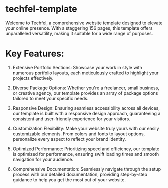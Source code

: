 # techfel-template

Welcome to Techfel, a comprehensive website template designed to elevate your online presence. With a staggering 156 pages, this template offers unparalleled versatility, making it suitable for a wide range of purposes.

# Key Features:
1. Extensive Portfolio Sections: Showcase your work in style with numerous portfolio layouts, each meticulously crafted to highlight your projects effectively.

2. Diverse Package Options: Whether you're a freelancer, small business, or creative agency, our template provides an array of package options tailored to meet your specific needs.

3. Responsive Design: Ensuring seamless accessibility across all devices, our template is built with a responsive design approach, guaranteeing a consistent and user-friendly experience for your visitors.

4. Customization Flexibility: Make your website truly yours with our easily customizable elements. From colors and fonts to layout options, personalize every aspect to reflect your brand identity.

5. Optimized Performance: Prioritizing speed and efficiency, our template is optimized for performance, ensuring swift loading times and smooth navigation for your audience.

6. Comprehensive Documentation: Seamlessly navigate through the setup process with our detailed documentation, providing step-by-step guidance to help you get the most out of your website.

